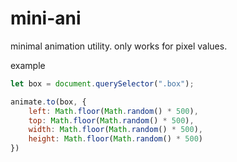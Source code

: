 # mini-ani
minimal animation utility. only works for pixel values.

example

```javascript
let box = document.querySelector(".box");

animate.to(box, {
    left: Math.floor(Math.random() * 500),
    top: Math.floor(Math.random() * 500),
    width: Math.floor(Math.random() * 500),
    height: Math.floor(Math.random() * 500)
})
```
